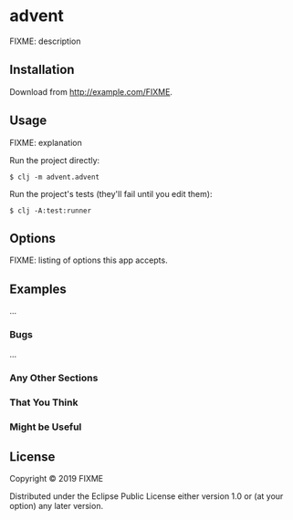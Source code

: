 # advent

FIXME: description

## Installation

Download from http://example.com/FIXME.

## Usage

FIXME: explanation

Run the project directly:

    $ clj -m advent.advent

Run the project's tests (they'll fail until you edit them):

    $ clj -A:test:runner

## Options

FIXME: listing of options this app accepts.

## Examples

...

### Bugs

...

### Any Other Sections
### That You Think
### Might be Useful

## License

Copyright © 2019 FIXME

Distributed under the Eclipse Public License either version 1.0 or (at
your option) any later version.
